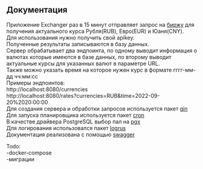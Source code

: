 Документация
------------

Приложение Exchanger раз в 15 минут отправляет запрос на [биржу](https://exchangeratesapi.io/) для получения актуального курса Рубля(RUB), Евро(EUR) и Юаня(CNY).  
Для использования нужно получить свой apikey.  
Полученные результаты записываются в базу данных.  
Сервер обрабатывает два эндпоинта, по одному выводит информация о валютах которые имеются в базе данных, по второму выводит актуальные курсы для указанных валют в параметре URL.  
Также можно указать время на которое нужен курс в формате гггг-мм-дд чч:мм:сс  
Примеры эндпоинтов:  
http://localhost:8080/currencies  
http://localhost:8080/rates?currencies=RUB&time=2022-09-20%2020:00:00  
Для создания сервера и обработки запросов используется пакет [gin](https://github.com/gin-gonic/gin)  
Для запуска планировщика используется пакет [cron](https://github.com/robfig/cron)  
В качестве драйвера PostgreSQL выбор пал на [pgx](https://github.com/jackc/pgx)  
Для логирования использовался пакет [logrus]("github.com/sirupsen/logrus")  
Документация реализована с помощью [swagger](https://github.com/swaggo/swag)  
  
Todo:  
 -docker-compose  
 -миграции